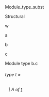 Module_type_subst

Structural

w

a

b

c

Module type b.c

<a id="type-t"></a>

###### type t =

<a id="type-t.A"></a>

######    | A of [t](#type-t)